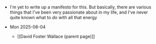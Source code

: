 - I'm yet to write up a manifesto for this. But basically, there are various things that I've been very passionate about in my life, and I've never quite known what to *do* with all that energy

- Mon 2025-08-04
	- [[David Foster Wallace (parent page)]]